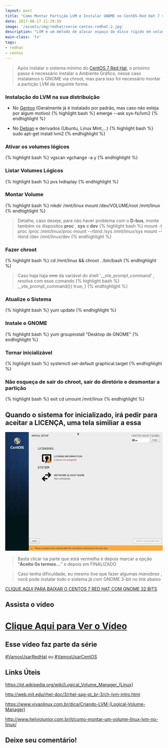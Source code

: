 ```yaml
---
layout: post
title: "Como Montar Partição LVM e Instalar GNOME no CentOS-Red Hat 7 via chroot"
date: 2017-08-17 21:29:59
image: '/assets/img/redhat/serie-centos-redhat-2.jpg'
description: "LVM é um método de alocar espaço do disco rígido em volumes lógicos que podem ser facilmente redimensionados, ao contrário das partições."
main-class: 'tv'
tags:
- redhat
- centos
---
```


> Após instalar o sistema mínimo do [CentOS 7 Red Hat](https://www.youtube.com/playlist?list=PLUJBQEDDLNcnr4BziCur10Ot9EGzBCn4_), o próximo passo é necessário instalar o Ambiente Gráfico, nesse caso instalamos o GNOME via chroot, mas para isso foi necessário montar a partição LVM da seguinte forma.

### Instalação do LVM na sua distribuição
+ No [Gentoo](http://terminalroot.com.br/tag#gentoo) (Geralmente já é instalado por padrão, mas caso não esteja por algum motivo)
{% highlight bash %}
emerge --ask sys-fs/lvm2
{% endhighlight %}

+ No [Debian](http://terminalroot.com.br/tag#debian) e derivados (Ubuntu, Linux Mint,...)
{% highlight bash %}
sudo apt-get install lvm2
{% endhighlight %}

### Ativar os volumes lógicos
{% highlight bash %}
vgscan
vgchange -a y
{% endhighlight %}

### Listar Volumes Lógicos
{% highlight bash %}
pvs
lvdisplay
{% endhighlight %}

### Montar Volume
{% highlight bash %}
mkdir /mnt/linux
mount /dev/VOLUME/root /mnt/linux
{% endhighlight %}

> Detalhe, caso deseje, para não haver problema com o __D-bus__, monte também os dispositos __proc__ , __sys__ e __dev__
{% highlight bash %}
mount -t proc /proc /mnt/linux/proc
mount --rbind /sys /mnt/linux/sys
mount --rbind /dev /mnt/linux/dev
{% endhighlight %}

### Fazer chroot
{% highlight bash %}
cd /mnt/linux && chroot . /bin/bash
{% endhighlight %}

> Caso haja haja ~~erro~~ da variável do shell '__vte_prompt_command' , resolva com esse comando
{% highlight bash %}
__vte_prompt_command(){ true; }
{% endhighlight %}

### Atualize o Sistema
{% highlight bash %}
yum update
{% endhighlight %}

### Instale o GNOME
{% highlight bash %}
yum groupinstall "Desktop de GNOME"
{% endhighlight %}

### Tornar inicializável
{% highlight bash %}
systemctl set-default graphical.target
{% endhighlight %}

### Não esqueça de sair do chroot, sair do diretório e desmontar a partição
{% highlight bash %}
exit
cd
umount /mnt/linux
{% endhighlight %}

## Quando o sistema for inicializado, irá pedir para aceitar a LICENÇA, uma tela similiar a essa
![Aceitar Licença](/assets/img/redhat/aceitar-licensa.jpg "Aceitar Licença CentOS 7 Red Hat")

> Basta clicar na parte que está vermelha e depois marcar a opção "__Aceito 0s termos...__" e depois em FINALIZADO

> Caso tenha dificuldade, eu mesmo tive que fazer algumas _manobras_ , você pode instalar todo o sistema já com GNOME 3-bit no link abaixo

[CLIQUE AQUI PARA BAIXAR O CENTOS 7 RED HAT COM GNOME 32 BITS](http://mirror.centos.org/altarch/7/isos/i386/CentOS-7-i386-LiveGNOME-1611.iso)

## Assista o vídeo

# [Clique Aqui para Ver o Vídeo](https://www.youtube.com/watch?v=QDEnR3ZfrXY)


## Esse vídeo faz parte da série
[#VamosUsarRedHat](https://www.youtube.com/playlist?list=PLUJBQEDDLNcnr4BziCur10Ot9EGzBCn4_) ou [#VamosUsarCentOS](https://www.youtube.com/playlist?list=PLUJBQEDDLNcnr4BziCur10Ot9EGzBCn4_)

## Links Úteis

<https://pt.wikipedia.org/wiki/Logical_Volume_Manager_(Linux)>

<http://web.mit.edu/rhel-doc/3/rhel-sag-pt_br-3/ch-lvm-intro.html>

<https://www.vivaolinux.com.br/dica/Criando-LVM-(Logical-Volume-Manager)>

<http://www.helviojunior.com.br/it/como-montar-um-volume-linux-lvm-no-linux/>

## Deixe seu comentário!

<script async src="https://pagead2.googlesyndication.com/pagead/js/adsbygoogle.js"></script>

<!-- Informat -->
<ins class="adsbygoogle"
 style="display:block"
 data-ad-client="ca-pub-2838251107855362"
 data-ad-slot="2327980059"
 data-ad-format="auto"
 data-full-width-responsive="true"></ins>

<script>
(adsbygoogle = window.adsbygoogle || []).push({});
</script>

